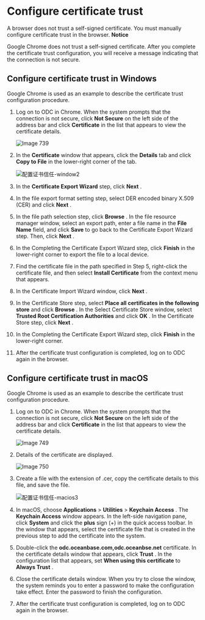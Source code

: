 Configure certificate trust 
================================================

A browser does not trust a self-signed certificate. You must manually configure certificate trust in the browser. 
**Notice**



Google Chrome does not trust a self-signed certificate. After you complete the certificate trust configuration, you will receive a message indicating that the connection is not secure.

Configure certificate trust in Windows 
-----------------------------------------------------------

Google Chrome is used as an example to describe the certificate trust configuration procedure.

1. Log on to ODC in Chrome. When the system prompts that the connection is not secure, click **Not Secure** on the left side of the address bar and click **Certificate** in the list that appears to view the certificate details. 

   ![Image 739](https://help-static-aliyun-doc.aliyuncs.com/assets/img/en-US/5561103461/p284267.png)
   

2. In the **Certificate** window that appears, click the **Details** tab and click **Copy to File** in the lower-right corner of the tab. 

   ![配置证书信任-window2](https://help-static-aliyun-doc.aliyuncs.com/assets/img/en-US/6507903461/p394659.png)
   

3. In the **Certificate Export Wizard** step, click **Next** .

   

4. In the file export format setting step, select DER encoded binary X.509 (CER) and click **Next** .

   

5. In the file path selection step, click **Browse** . In the file resource manager window, select an export path, enter a file name in the **File Name** field, and click **Save** to go back to the Certificate Export Wizard step. Then, click **Next** .

   

6. In the Completing the Certificate Export Wizard step, click **Finish** in the lower-right corner to export the file to a local device.

   

7. Find the certificate file in the path specified in Step 5, right-click the certificate file, and then select **Install Certificate** from the context menu that appears.

   

8. In the Certificate Import Wizard window, click **Next** .

   

9. In the Certificate Store step, select **Place all certificates in the following store** and click **Browse** . In the Select Certificate Store window, select **Trusted Root Certification Authorities** and click **OK** . In the Certificate Store step, click **Next** .

   

10. In the Completing the Certificate Export Wizard step, click **Finish** in the lower-right corner.

    

11. After the certificate trust configuration is completed, log on to ODC again in the browser.

    




Configure certificate trust in macOS 
---------------------------------------------------------

Google Chrome is used as an example to describe the certificate trust configuration procedure.

1. Log on to ODC in Chrome. When the system prompts that the connection is not secure, click **Not Secure** on the left side of the address bar and click **Certificate** in the list that appears to view the certificate details. 

   ![Image 749](https://help-static-aliyun-doc.aliyuncs.com/assets/img/en-US/5561103461/p284535.png)
   

2. Details of the certificate are displayed. 

   ![Image 750](https://help-static-aliyun-doc.aliyuncs.com/assets/img/en-US/5299803461/p284536.png)
   

3. Create a file with the extension of .cer, copy the certificate details to this file, and save the file. 

   ![配置证书信任-macios3](https://help-static-aliyun-doc.aliyuncs.com/assets/img/en-US/5299803461/p392977.png)
   

4. In macOS, choose **Applications** \> **Utilities** \> **Keychain Access** . The **Keychain Access** window appears. In the left-side navigation pane, click **System** and click the **plus** sign (+) in the quick access toolbar. In the window that appears, select the certificate file that is created in the previous step to add the certificate into the system.

   

5. Double-click the **odc.oceanbase.com,odc.oceanbse.net** certificate. In the certificate details window that appears, click **Trust** . In the configuration list that appears, set **When using this certificate** to **Always Trust** .

   

6. Close the certificate details window. When you try to close the window, the system reminds you to enter a password to make the configuration take effect. Enter the password to finish the configuration.

   

7. After the certificate trust configuration is completed, log on to ODC again in the browser.

   



